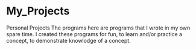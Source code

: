 # My_Projects
Personal Projects
The programs here are programs that I wrote in my own spare time.
I created these programs for fun, to learn and/or practice a concept, to demonstrate knowlodge of a concept.
